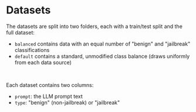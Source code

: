 # Datasets

The datasets are split into two folders, each with a train/test split and the full dataset:
- `balanced` contains data with an equal number of "benign" and "jailbreak" classifications
- `default` contains a standard, unmodified class balance (draws uniformly from each data source)

<br>

Each dataset contains two columns:
- `prompt`: the LLM prompt text
- `type`: "benign" (non-jailbreak) or "jailbreak"